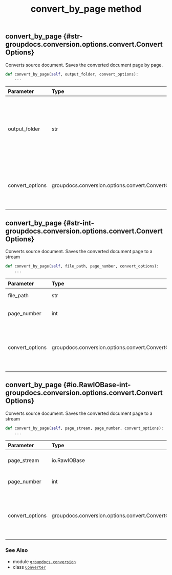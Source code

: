 ﻿---
title: convert_by_page method
second_title: GroupDocs.Conversion for Python via .NET API References
description: 
type: docs
weight: 30
url: /python-net/groupdocs.conversion/converter/convert_by_page/
is_root: false
---

## convert_by_page {#str-groupdocs.conversion.options.convert.ConvertOptions}

Converts source document. Saves the converted document page by page.



```python
def convert_by_page(self, output_folder, convert_options):
    ...
```


| Parameter | Type | Description |
| :- | :- | :- |
| output_folder | str | Output folder to save converted pages. File name template is converted-page-{0}.ext. |
| convert_options | groupdocs.conversion.options.convert.ConvertOptions | The convert options specific to desired target file type. |


## convert_by_page {#str-int-groupdocs.conversion.options.convert.ConvertOptions}

Converts source document. Saves the converted document page to a stream



```python
def convert_by_page(self, file_path, page_number, convert_options):
    ...
```


| Parameter | Type | Description |
| :- | :- | :- |
| file_path | str | Output file path. |
| page_number | int | Page number to convert. |
| convert_options | groupdocs.conversion.options.convert.ConvertOptions | The convert options specific to desired target file type. |


## convert_by_page {#io.RawIOBase-int-groupdocs.conversion.options.convert.ConvertOptions}

Converts source document. Saves the converted document page to a stream



```python
def convert_by_page(self, page_stream, page_number, convert_options):
    ...
```


| Parameter | Type | Description |
| :- | :- | :- |
| page_stream | io.RawIOBase | Output page stream. |
| page_number | int | Page number to convert. |
| convert_options | groupdocs.conversion.options.convert.ConvertOptions | The convert options specific to desired target file type. |



### See Also
* module [`groupdocs.conversion`](../../)
* class [`Converter`](/conversion/python-net/groupdocs.conversion/converter)

